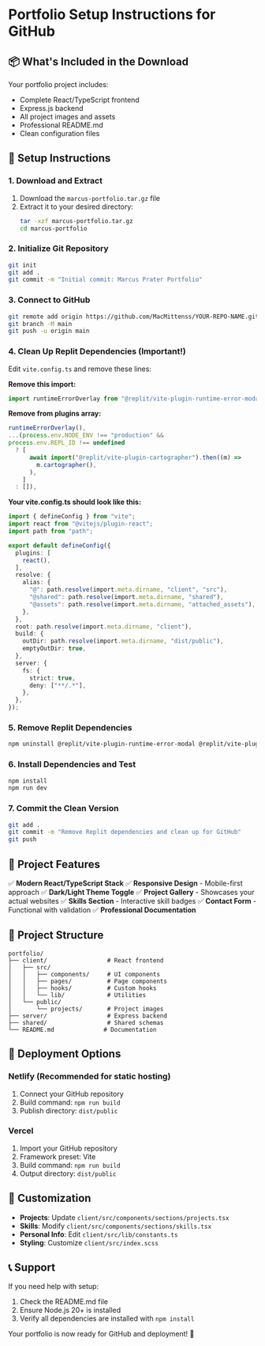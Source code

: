 # Portfolio Setup Instructions for GitHub

## 📦 What's Included in the Download

Your portfolio project includes:
- Complete React/TypeScript frontend
- Express.js backend
- All project images and assets
- Professional README.md
- Clean configuration files

## 🚀 Setup Instructions

### 1. Download and Extract
1. Download the `marcus-portfolio.tar.gz` file
2. Extract it to your desired directory:
   ```bash
   tar -xzf marcus-portfolio.tar.gz
   cd marcus-portfolio
   ```

### 2. Initialize Git Repository
```bash
git init
git add .
git commit -m "Initial commit: Marcus Prater Portfolio"
```

### 3. Connect to GitHub
```bash
git remote add origin https://github.com/MacMittenss/YOUR-REPO-NAME.git
git branch -M main
git push -u origin main
```

### 4. Clean Up Replit Dependencies (Important!)

Edit `vite.config.ts` and remove these lines:

**Remove this import:**
```typescript
import runtimeErrorOverlay from "@replit/vite-plugin-runtime-error-modal";
```

**Remove from plugins array:**
```typescript
runtimeErrorOverlay(),
...(process.env.NODE_ENV !== "production" &&
process.env.REPL_ID !== undefined
  ? [
      await import("@replit/vite-plugin-cartographer").then((m) =>
        m.cartographer(),
      ),
    ]
  : []),
```

**Your vite.config.ts should look like this:**
```typescript
import { defineConfig } from "vite";
import react from "@vitejs/plugin-react";
import path from "path";

export default defineConfig({
  plugins: [
    react(),
  ],
  resolve: {
    alias: {
      "@": path.resolve(import.meta.dirname, "client", "src"),
      "@shared": path.resolve(import.meta.dirname, "shared"),
      "@assets": path.resolve(import.meta.dirname, "attached_assets"),
    },
  },
  root: path.resolve(import.meta.dirname, "client"),
  build: {
    outDir: path.resolve(import.meta.dirname, "dist/public"),
    emptyOutDir: true,
  },
  server: {
    fs: {
      strict: true,
      deny: ["**/.*"],
    },
  },
});
```

### 5. Remove Replit Dependencies
```bash
npm uninstall @replit/vite-plugin-runtime-error-modal @replit/vite-plugin-cartographer
```

### 6. Install Dependencies and Test
```bash
npm install
npm run dev
```

### 7. Commit the Clean Version
```bash
git add .
git commit -m "Remove Replit dependencies and clean up for GitHub"
git push
```

## 🎯 Project Features

✅ **Modern React/TypeScript Stack**
✅ **Responsive Design** - Mobile-first approach
✅ **Dark/Light Theme Toggle**
✅ **Project Gallery** - Showcases your actual websites
✅ **Skills Section** - Interactive skill badges
✅ **Contact Form** - Functional with validation
✅ **Professional Documentation**

## 📁 Project Structure

```
portfolio/
├── client/                 # React frontend
│   ├── src/
│   │   ├── components/     # UI components
│   │   ├── pages/          # Page components
│   │   ├── hooks/          # Custom hooks
│   │   └── lib/            # Utilities
│   └── public/
│       └── projects/       # Project images
├── server/                 # Express backend
├── shared/                 # Shared schemas
└── README.md              # Documentation
```

## 🚀 Deployment Options

### Netlify (Recommended for static hosting)
1. Connect your GitHub repository
2. Build command: `npm run build`
3. Publish directory: `dist/public`

### Vercel
1. Import your GitHub repository
2. Framework preset: Vite
3. Build command: `npm run build`
4. Output directory: `dist/public`

## 🔧 Customization

- **Projects**: Update `client/src/components/sections/projects.tsx`
- **Skills**: Modify `client/src/components/sections/skills.tsx`
- **Personal Info**: Edit `client/src/lib/constants.ts`
- **Styling**: Customize `client/src/index.scss`

## 📞 Support

If you need help with setup:
1. Check the README.md file
2. Ensure Node.js 20+ is installed
3. Verify all dependencies are installed with `npm install`

Your portfolio is now ready for GitHub and deployment! 🎉